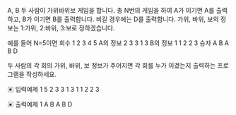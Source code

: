 A, B 두 사람이 가위바위보 게임을 합니다. 총 N번의 게임을 하여 A가 이기면 A를 출력하고, B가 이기면 B를 출력합니다. 비길 경우에는 D를 출력합니다. 가위, 바위, 보의 정보는 1:가위, 2:바위, 3:보로 정하겠습니다.

예를 들어 N=5이면
회수 1 2 3 4 5
A의 정보 2 3 3 1 3
B의 정보 1 1 2 2 3
승자 A B A B D

두 사람의 각 회의 가위, 바위, 보 정보가 주어지면 각 회를 누가 이겼는지 출력하는 프로그램을 작성하세요.

▣ 입력예제 1
5
2 3 3 1 3
1 1 2 2 3

▣ 출력예제 1
A
B
A
B
D
